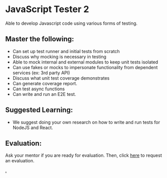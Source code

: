 # JavaScript Tester 2

Able to develop Javascript code using various forms of testing.

## Master the following:
* Can set up test runner and initial tests from scratch
* Discuss why mocking is necessary in testing
* Able to mock internal and external modules to keep unit tests isolated
* Can use fakes or mocks to impersonate functionality from dependent services (ex: 3rd party API) 
* Discuss what unit test coverage demonstrates
* Can generate coverage report.
* Can test async functions
* Can write and run an E2E test.

## Suggested Learning:
* We suggest doing your own research on how to write and run tests for NodeJS and React.

## Evaluation:

Ask your mentor if you are ready for evaluation. Then, click [here](https://calendly.com/codex-evaluations/4?a1=JavaScript%20Tester%202&a2=0jEVfXE4QtyZ7Jk0LgtWtg) to request an evaluation.

[.](level-4)